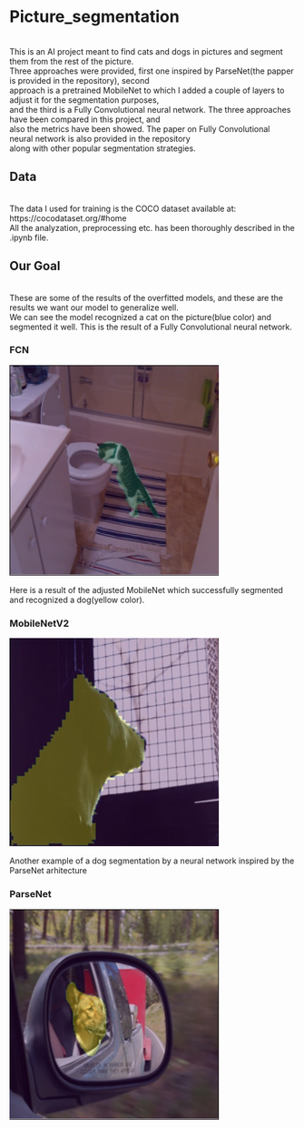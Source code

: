 # Picture_segmentation
<br>
This is an AI project meant to find cats and dogs in pictures and segment them from the rest of the picture.<br>
Three approaches were provided, first one inspired by ParseNet(the papper is provided in the repository), second<br>
approach is a pretrained MobileNet to which I added a couple of layers to adjust it for the segmentation purposes,<br>
and the third is a Fully Convolutional neural network. The three approaches have been compared in this project, and<br>
also the metrics have been showed. The paper on Fully Convolutional neural network is also provided in the repository<br>
along with other popular segmentation strategies.

## Data
<br>
The data I used for training is the COCO dataset available at: https://cocodataset.org/#home<br>
All the analyzation, preprocessing etc. has been thoroughly described in the .ipynb file.<br>

## Our Goal
<br>
These are some of the results of the overfitted models, and these are the results we want our model to generalize well.<br>
We can see the model recognized a cat on the picture(blue color) and segmented it well. This is the result of a Fully Convolutional neural network.

### FCN

![pic1](pictures/Immagine.jpg)

Here is a result of the adjusted MobileNet which successfully segmented and recognized a dog(yellow color).

### MobileNetV2

![pic2](pictures/Immagine1.jpg)

Another example of a dog segmentation by a neural network inspired by the ParseNet arhitecture

### ParseNet

![pic3](pictures/Immagine2.jpg)
